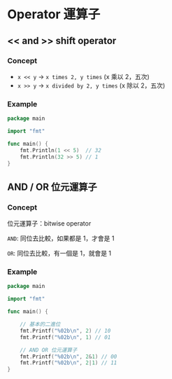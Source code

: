 # Operator 運算子

## << and >> shift operator

### Concept

- `x << y` → `x times 2, y times` (x 乘以 2，五次)
- `x >> y` → `x divided by 2, y times` (x 除以 2，五次)

### Example

```go
package main

import "fmt"

func main() {
	fmt.Println(1 << 5)  // 32
	fmt.Println(32 >> 5) // 1
}
```

## AND / OR 位元運算子

### Concept

位元運算子：bitwise operator

`AND`: 同位去比較，如果都是 1，才會是 1

`OR`: 同位去比較，有一個是 1，就會是 1

### Example

```go
package main

import "fmt"

func main() {

	// 基本的二進位
	fmt.Printf("%02b\n", 2) // 10
	fmt.Printf("%02b\n", 1) // 01

	// AND OR 位元運算子
	fmt.Printf("%02b\n", 2&1) // 00
	fmt.Printf("%02b\n", 2|1) // 11
}
```